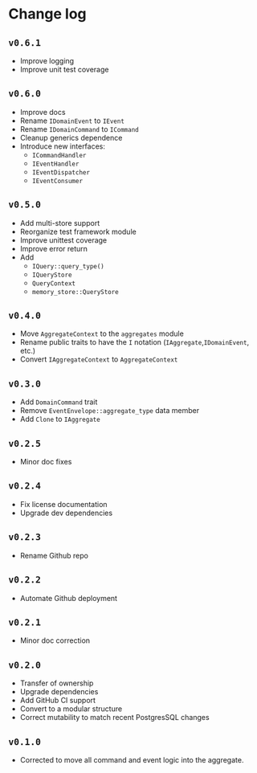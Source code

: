 # Change log

## `v0.6.1`

- Improve logging
- Improve unit test coverage

## `v0.6.0`

- Improve docs
- Rename `IDomainEvent` to `IEvent`
- Rename `IDomainCommand` to `ICommand`
- Cleanup generics dependence
- Introduce new interfaces:
  - `ICommandHandler`
  - `IEventHandler`
  - `IEventDispatcher`
  - `IEventConsumer`

## `v0.5.0`

- Add multi-store support
- Reorganize test framework module
- Improve unittest coverage
- Improve error return
- Add
  - `IQuery::query_type()`
  - `IQueryStore`
  - `QueryContext`
  - `memory_store::QueryStore`

## `v0.4.0`

- Move `AggregateContext` to the `aggregates` module
- Rename public traits to have the `I` notation (`IAggregate`,`IDomainEvent`, etc.)
- Convert `IAggregateContext` to `AggregateContext`

## `v0.3.0`

- Add `DomainCommand` trait
- Remove `EventEnvelope::aggregate_type` data member
- Add `Clone` to `IAggregate`

## `v0.2.5`

- Minor doc fixes

## `v0.2.4`

- Fix license documentation
- Upgrade dev dependencies

## `v0.2.3`

- Rename Github repo

## `v0.2.2`

- Automate Github deployment

## `v0.2.1`

- Minor doc correction

## `v0.2.0`

- Transfer of ownership
- Upgrade dependencies
- Add GitHub CI support
- Convert to a modular structure
- Correct mutability to match recent PostgresSQL changes

## `v0.1.0`

- Corrected to move all command and event logic into the aggregate.
